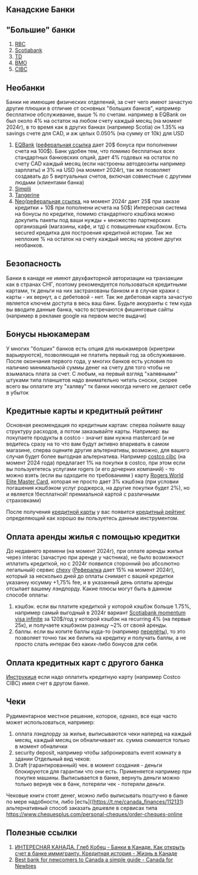 ## Канадские Банки

## "Большие" банки
1. [RBC](rbc.md)
2. [Scotiabank](scotia.md)
3. [TD](td.md)
3. [BMO](https://www.bmo.com/main/personal)
4. [CIBC](cibc.md)

## Необанки
Банки не имеющие физических отделений, за счет чего имеют зачастую другие плюшки в отличие от основных "больших банков", например бесплатное обслуживание, выше % по счетам. например в EQBank он был около 4% на остаток на любом счету каждый месяц (на момент 2024г), в то время как в других банках (например Scotia) он 1.35% на savings счете для CAD, и аж целых 0.050% (на сумму от 10k) для USD
1. [EQBank](https://www.eqbank.ca/) ([реферальная ссылка](https://join.eqbank.ca?code=aleksey4111) дает 20$ бонуса при пополнении счета на 100$). Банк удобен тем, что помимо бесплатных всех стандартных банковских опций, дает 4% годовых на остаток по счету CAD каждый месяц (если настроены автодеозиты например зарплаты) и 3% на USD (на момент 2024г), так же позволяет создавать до 5 виртуальных счетов, включая совместные с другими людьми (клиентами банка)
2. [Simplii](https://www.simplii.com/en/home.html)
3. [Tangerine](https://www.tangerine.ca/en)
4. [Neo](https://www.neofinancial.com/)([реферальная ссылка](https://neo.cc/refer/A5M9D4V6&utm_source=referral&utm_channel=customer), на момент 2024г дает 25$ при заказе кредитки + 10$ при пополнени исчета на 50$) Интересная система на бонусы по кредитке, помимо стандартного кэшбэка можно докупить пакеты под ваши нужды + множество партнерских организаций (магазины, кафе, и тд) с повышенным кэшбэком. Есть secured кредитка для построения кредитной истории. Так же неплохие % на остаток на счету каждый месяц на уровне других необанков.

## Безопасность
Банки в канаде не имеют двухфакторной авторизации на транзакции как в странах СНГ, поэтому рекомендуется пользоваться кредитными картами, тк деньги на них застрахованы банком и в случае кражи с карты - их вернут, а с дебетовой - нет. Так же дебетовая карта зачастую является ключем доступа в весь ваш банк.
Будьте аккуранты с тем куда вы вводите данные банка, часто встречаются фишинговые сайты (например в рекламе google на первом месте выдачи)

## Бонусы ньюкамерам
У многих "болших" банков есть опция для ньюкамеров (криетрии варьируются), позволяющая не платить первый год за обслуживание. После окончания первого года, у многих банков есть условия по наличию минимальной суммы денег на счету для того чтобы не взымалась плата за счет. С любым, на первый взгляд "халявными" штуками типа планшетов надо внимательно читать сноски, скорее всего вы оплатите эту "халяву" тк банки никогда ничего не делают себе в убыток

## Кредитные карты и кредитный рейтинг
Основная рекомендация по кредитным картам: сперва поймите ващу структуру расходов, а потом заказывайте карты. Например: вы покупаете продукты в costco - значит вам нужна mastercard (и не ведитесь сразу на то что вам будут активно впаривать в самом магазине, сперва оцените другие альтернативы, возможно, для вашего случая будет более выгодная альтернатива. Например [costco cibc](https://www.costco.ca/CIBC-Costco-Mastercard.html) (на момент 2024 года) предлагает 1% на покупки в costco, при этом если вы пользуететесь услугами rogers (и его дочерних компаний) - то можно взять (если вы одходите по требованиям ) карту [Rogers World Elite Master Card](https://www.rogersbank.com/en/rogers_red_worldelite_mastercard_details), которая не просто дает 3% кэшбэка (при условии погашения кэшбэком услуг роджерса, на другие покупки будет 2%), но и является !бесплатной! премиальной картой с различными страховками)

После получения [кредитной карты](get_credit_card.md) у вас появится [кредитный рейтинг](credit_score.md) определяющий как хорошо вы пользуетесь данным инструментом.

## Оплата аренды жилья с помощью кредитки
До недавнего времени (на момент 2024г), при оплате аренды жилья через interac (зачастую при аренде у частника), не было возможност иплатить кредиткой, но c 2024г появился сторонний (но абсолютно легальный) сервис [chexy](https://chexy.co/) ([Рефералка](https://app.chexy.co?ref=cOV2VDELaRUbiO9kct3UbU35qs33) дает 15% на момент 2024г), который за несколько дней до оплаты снимает с вашей кредитки указанну юсумму +1,75% fee, и в указанный день оплаты аренды отсылает вашему лэндлорду. Какие плюсы могут быть в данном способе оплаты:
1) кэшбэк. если вы платите кредиткой у которой кэшбэк больше 1.75%, например самый выгодный в 2024г вариант [Scotiabank momentum visa infinite](https://www.scotiabank.com/ca/en/personal/credit-cards/visa/momentum-infinite-card.html) за 120$/год у которой кэшбэк на recurring 4% (на первые 25к), и получаете кэшбэком разницу ~2% от своей аренды.
2) баллы. если вы копите баллы куда-то (например [перелёты](https://chexy.co/insider/from-rewards-to-liftoff-rent-your-way-to-free-flights-every-year)), то это позволяет точно так же билить на кредитку и получать баллы, а не просто слать интерак без каких-либо бонусов для себя.

## Оплата кредитных карт с другого банка
[Инструкиця](pay_credit_card.md) если надо оплатить кредитную карту (например Costco CIBC) имея счет в другом банке. 

## Чеки
Рудиментарное местное решение, которое, однако, все еще часто может использоваться, например:
1) оплата лэндлорду за жилье, выписываются чеки наперед на каждый месяц, каждый месяц он обналичивает их. сумма снимается только в момент обналички
2) security deposit, например чтобы забронировать event комнату в здании
Отдельный вид чеков:
3) Draft (гарантированный) чек. в момент создания - деньги блокируются для гарантии что они есть. Применяется например при покупке машины. Выписывается в банке, вернуть деньги можно только вернув чек в банк, потеряли чек - потеряли деньги.

Чековые книги стоят денег, можно либо выписывать поштучно в банке по мере надобности, либо [есть]((https://t.me/canada_finances/112131) альтернативный способ заказать дешевле в сервисах типа
https://www.chequesplus.com/personal-cheques/order-cheques-online

## Полезные ссылки
1. [ИНТЕРЕСНАЯ КАНАДА. Глеб Кобец - Банки в Канаде. Как открыть счет в банке иммигранту. Кредитная история - Жизнь в Канаде](https://www.youtube.com/watch?v=Y-lOF46M8rQ&list=PLRY3kJNvPjt7pJSu9C0IWkW4-TWtky8k-&index=9)
2. [Best bank for newcomers to Canada a simple guide - Canada for Newbies](https://www.canadafornewbies.com/how-to-open-a-bank-account-for-newcomers-in-canada/)

